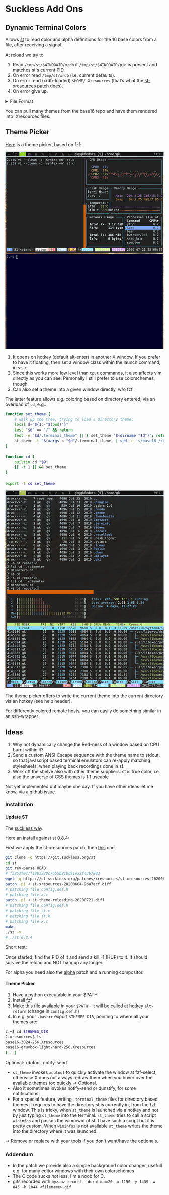 # Suckless Add Ons

## Dynamic Terminal Colors

Allows [st](https://st.suckless.org/) to read color and alpha definitions for the 16 base colors from a file, after receiving a signal.

At reload we try to

1. Read `/tmp/st/$WINDOWID/xrdb` if `/tmp/st/$WINDOWID/pid` is present and matches st's current PID.
1. On error read `/tmp/st/xrdb` (i.e. current defaults).
1. On error read (xrdb-loaded) `$HOME/.Xresources` (that’s what the [st-xresources patch](https://st.suckless.org/patches/xresources/) does).
1. On error give up.

<details><summary>File Format</summary>

```
2.$ cd /tmp/st # default one, others in /tmp/st/<windowid>/xrdb
2.st$ cat xrdb
! Base16 Rebecca
! Scheme: Victor Borja (http://github.com/vic) based on Rebecca Theme (http://github.com/vic/rebecca-theme)

*foreground:   #f1eff8
#ifdef background_opacity
*background:   [background_opacity]#292a44
#else
*background:   #292a44
#endif
*cursorColor:  #f1eff8

*color0:       #292a44
*color1:       #a0a0c5
*color2:       #6dfedf
*color3:       #ae81ff
*color4:       #2de0a7
*color5:       #7aa5ff
*color6:       #8eaee0
*color7:       #f1eff8

*color8:       #666699
*color9:       #a0a0c5
*color10:      #6dfedf
*color11:      #ae81ff
*color12:      #2de0a7
*color13:      #7aa5ff
*color14:      #8eaee0
*color15:      #53495d

! Note: colors beyond 15 might not be loaded (e.g., xterm, urxvt),
! use 'shell' template to set these if necessary
*color16:      #efe4a1
*color17:      #ff79c6
*color18:      #663399
*color19:      #383a62
*color20:      #a0a0c5
*color21:      #ccccff
*alpha: 0.9

```

</details>

You can pull many themes from the base16 repo and have them rendered into .Xresources files.



## Theme Picker

[Here](./theme-reloading/st_theme) is a theme picker, based on fzf:

![theme-picker-demo](./theme-reloading/theme_sel.gif)


1. It opens on hotkey (default alt-enter) in another X window. If you prefer to have it
   floating, then set a window class within the launch command, in `st.c`
1. Since this works more low level than `tput` commands, it also affects vim
   directly as you can see. Personally I still prefer to use colorschemes, though.
1. Can also set a theme into a given window directly, w/o fzf.

The latter feature allows e.g. coloring based on directory entered, via an
overload of `cd`, e.g.: 

```bash
function set_theme {
    # walk up the tree, trying to load a directory theme:
    local d="${1:-"$(pwd)"}"
    test "$d" == "/" && return
    test -e "$d/.terminal_theme" || { set_theme "$(dirname "$d")"; return; }
    st_theme -t "$(xargs < "$d"/.terminal_theme  | sed -e 's/base16://g')"
}

function cd {
    builtin cd "$@"
    [[ -t 1 ]] && set_theme
}

export -f cd set_theme

```
![cd-demo](./theme-reloading/cd.gif)

The theme picker offers to write the current theme into the current directory
via an hotkey (see help header).

For differently colored remote hosts, you can easily do something similar in
an ssh-wrapper.

## Ideas

1. Why not dynamically change the Red-ness of a window based on CPU burnt within it? 
1. Send a custom ANSI-Escape sequence with the theme name to stdout, so that
   javascript based terminal emulators can re-apply matching stylesheets, when
   playing back recordings done in st.
1. Work off the shelve also with other theme suppliers. st is true color, i.e.
   also the universe of CSS themes is 1:1 useable

Not yet implemented but maybe one day. If you have other ideas let me know, via a github issue.


### Installation

#### Update ST

The [suckless way](https://www.youtube.com/watch?v=3C6saSpX4KQ).

Here an install against st 0.8.4:

First we apply the st-xresources patch, then
[this](./theme-reloading/st-theme-reloading-20200721.diff) one.

```bash
git clone -q https://git.suckless.org/st
cd st
git rev-parse HEAD
# fa253f077f19b3220c7655b81bd91e52f4367803
wget -q https://st.suckless.org/patches/xresources/st-xresources-20200604-9ba7ecf.diff
patch -p1 < st-xresources-20200604-9ba7ecf.diff 
# patching file config.def.h
# patching file x.c
patch -p1 < st-theme-reloading-20200721.diff
# patching file config.def.h
# patching file st.c
# patching file st.h
# patching file x.c
make
./st -v
# ./st 0.8.4
```

Short test:

Once started, find the PID of it and send a kill -1 (HUP) to it. It should survive the reload and NOT hangup any longer.

For alpha you need also the [alpha](https://st.suckless.org/patches/alpha/) patch and a running compositor.

#### Theme Picker

1. Have a python executable in your $PATH
1. Install [fzf](https://github.com/junegunn/fzf)
1. Make [this file](./theme-reloading/st_theme) available in your `$PATH` - it
   will be called at hotkey `alt-return` (change in `config.def.h`)
1. In e.g. your `.bashrc` export `$THEMES_DIR`, pointing to where all your
   themes are:

```bash
2.~$ cd $THEMES_DIR
2.xresources$ ls
base16-3024-256.Xresources
base16-gruvbox-light-hard-256.Xresources
(...)
```

Optional: xdotool, notify-send

- `st_theme` invokes `xdotool` to quickly activate the window at fzf-select, otherwise X does
not always redraw them when you hover over the available themes too quickly ->
Optional. 
- Also it sometimes invokes notify-send or dunstify, for some notifications.
- For a special feature, writing `.terminal_theme` files for directory based
  themes it requires to have the directory st is currently in, from the fzf window.
  This is tricky, when `st_theme` is launched via a hotkey and not by just
  typing `st_theme` into the terminal. `st_theme` tries to call a script
  `wininfos` and passes the windowid of st. I have such a script but it is
  pretty custom.
  When `wininfos` is not available `st_theme` writes the theme into the directory where it was launched. 


-> Remove or replace with your tools if you don't want/have the optionals.


### Addendum

- In the patch we provide also a simple background color changer, usefull e.g. for many editor windows with their own colorschemes
- The C code sucks *not* less, I'm a noob for C.
- gifs recorded with `byzanz-record --duration=20 -x 1150 -y 1439 -w 843 -h 1044 <filename>.gif`
